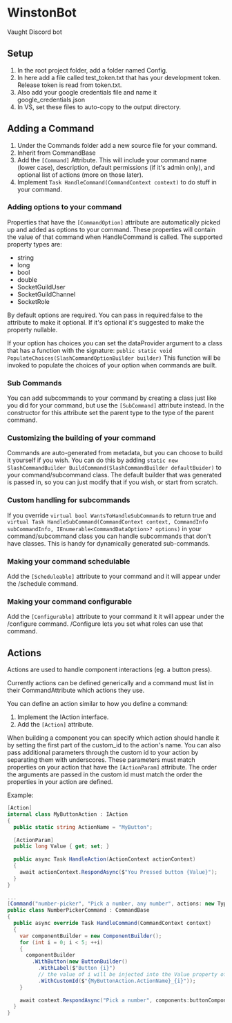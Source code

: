 # WinstonBot
Vaught Discord bot

## Setup
1. In the root project folder, add a folder named Config.
2. In here add a file called test_token.txt that has your development token. Release token is read from token.txt.
3. Also add your google credentials file and name it google_credentials.json
4. In VS, set these files to auto-copy to the output directory.

## Adding a Command
1. Under the Commands folder add a new source file for your command.
2. Inherit from CommandBase
3. Add the `[Command]` Attribute. This will include your command name (lower case), description, default permissions (if it's admin only), and optional list of actions (more on those later).
4. Implement `Task HandleCommand(CommandContext context)` to do stuff in your command.

### Adding options to your command
Properties that have the `[CommandOption]` attribute are automatically picked up and added as options to your command.
These properties will contain the value of that command when HandleCommand is called.
The supported property types are:
* string
* long
* bool
* double
* SocketGuildUser
* SocketGuildChannel
* SocketRole

By default options are required. You can pass in required:false to the attribute to make it optional. If it's optional it's suggested to make the property nullable.

If your option has choices you can set the dataProvider argument to a class that has a function with the signature:
`public static void PopulateChoices(SlashCommandOptionBuilder builder)`
This function will be invoked to populate the choices of your option when commands are built.

### Sub Commands
You can add subcommands to your command by creating a class just like you did for your command, but use the `[SubCommand]` attribute instead.
In the constructor for this attribute set the parent type to the type of the parent command.

### Customizing the building of your command
Commands are auto-generated from metadata, but you can choose to build it yourself if you wish. You can do this by adding `static new SlashCommandBuilder BuildCommand(SlashCommandBuilder defaultBuider)` to your command/subcommand class.
The default builder that was generated is passed in, so you can just modify that if you wish, or start from scratch.

### Custom handling for subcommands
If you override `virtual bool WantsToHandleSubCommands` to return true and `virtual Task HandleSubCommand(CommandContext context, CommandInfo subCommandInfo, IEnumerable<CommandDataOption>? options)` in your command/subcommand class you can handle subcommands that don't have classes.
This is handy for dynamically generated sub-commands.

### Making your command schedulable
Add the `[Scheduleable]` attribute to your command and it will appear under the /schedule command.

### Making your command configurable
Add the `[Configurable]` attribute to your command it it will appear under the /configure command.
/Configure lets you set what roles can use that command.

## Actions
Actions are used to handle component interactions (eg. a button press).

Currently actions can be defined generically and a command must list in their CommandAttribute which actions they use.

You can define an action similar to how you define a command:
1. Implement the IAction interface.
2. Add the `[Action]` attribute.

When building a component you can specify which action should handle it by setting the first part of the custom_id to the action's name.
You can also pass additional parameters through the custom id to your action by separating them with underscores.
These parameters must match properties on your action that have the `[ActionParam]` attribute. The order the arguments are passed in the custom id must match the order the properties in your action are defined.

Example:

```cs
[Action]
internal class MyButtonAction : IAction
{
  public static string ActionName = "MyButton";
  
  [ActionParam]
  public long Value { get; set; }
  
  public async Task HandleAction(ActionContext actionContext)
  {
    await actionContext.RespondAsync($"You Pressed button {Value}");
  }
}

...
[Command("number-picker", "Pick a number, any number", actions: new Type[] { typeof(MyButtonAction) })]
public class NumberPickerCommand : CommandBase
{
  public async override Task HandleCommand(CommandContext context)
  {  
    var componentBuilder = new ComponentBuilder();
    for (int i = 0; i < 5; ++i)
    {
      componentBuilder
        .WithButton(new ButtonBuilder()
          .WithLabel($"Button {i}")
          // the value of i will be injected into the Value property of MyButtonAction.
          .WithCustomId($"{MyButtonAction.ActionName}_{i}"));
    }
    
    await context.RespondAsync("Pick a number", components:buttonComponent.Build());
  }
}
```
